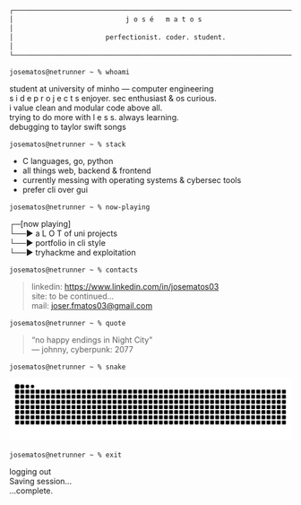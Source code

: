 ```
┌───────────────────────────────────────────────────────────────────────────┐
│                            j o s é   m a t o s                            │
│                       perfectionist. coder. student.                      │
└───────────────────────────────────────────────────────────────────────────┘
```

```
josematos@netrunner ~ % whoami
```

student at university of minho — computer engineering  
s i d e   p r o j e c t s enjoyer. sec enthusiast & os curious.  
i value clean and modular code above all.  
trying to do more with l e s s. always learning.  
debugging to taylor swift songs  

```
josematos@netrunner ~ % stack
```

- C languages, go, python  
- all things web, backend & frontend  
- currently messing with operating systems & cybersec tools  
- prefer cli over gui

```
josematos@netrunner ~ % now-playing
```

┌─[now playing]  
└──▶ a L O T of uni projects  
└──▶ portfolio in cli style  
└──▶ tryhackme and exploitation  

```
josematos@netrunner ~ % contacts
```

> linkedin: https://www.linkedin.com/in/josematos03  
> site: to be continued...  
> mail: joser.fmatos03@gmail.com

```
josematos@netrunner ~ % quote
```

> “no happy endings in Night City"    
> — johnny, cyberpunk: 2077    

```
josematos@netrunner ~ % snake
```

<!-- contribution snake -->
<picture>
  <source media="(prefers-color-scheme: dark)" srcset="https://github.com/JoseMatos03/JoseMatos03/blob/output/github-snake-dark.svg" />
  <source media="(prefers-color-scheme: light)" srcset="https://github.com/JoseMatos03/JoseMatos03/blob/output/github-snake.svg" />
  <img alt="github-snake" src="https://github.com/JoseMatos03/JoseMatos03/blob/output/github-snake.svg" />
</picture>

```
josematos@netrunner ~ % exit
```

logging out  
Saving session...  
...complete.  
